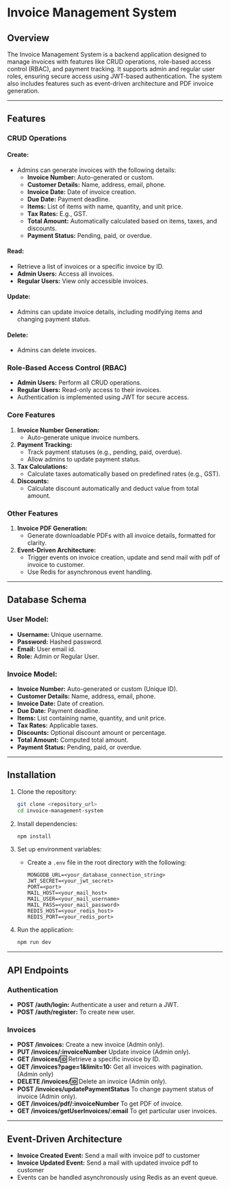 # Invoice Management System

## Overview
The Invoice Management System is a backend application designed to manage invoices with features like CRUD operations, role-based access control (RBAC), and payment tracking. It supports admin and regular user roles, ensuring secure access using JWT-based authentication. The system also includes features such as event-driven architecture and PDF invoice generation.

---

## Features

### CRUD Operations
#### Create:
- Admins can generate invoices with the following details:
  - **Invoice Number:** Auto-generated or custom.
  - **Customer Details:** Name, address, email, phone.
  - **Invoice Date:** Date of invoice creation.
  - **Due Date:** Payment deadline.
  - **Items:** List of items with name, quantity, and unit price.
  - **Tax Rates:** E.g., GST.
  - **Total Amount:** Automatically calculated based on items, taxes, and discounts.
  - **Payment Status:** Pending, paid, or overdue.

#### Read:
- Retrieve a list of invoices or a specific invoice by ID.
- **Admin Users:** Access all invoices.
- **Regular Users:** View only accessible invoices.

#### Update:
- Admins can update invoice details, including modifying items and changing payment status.

#### Delete:
- Admins can delete invoices.

### Role-Based Access Control (RBAC)
- **Admin Users:** Perform all CRUD operations.
- **Regular Users:** Read-only access to their invoices.
- Authentication is implemented using JWT for secure access.

### Core Features
1. **Invoice Number Generation:**
   - Auto-generate unique invoice numbers.
2. **Payment Tracking:**
   - Track payment statuses (e.g., pending, paid, overdue).
   - Allow admins to update payment status.
3. **Tax Calculations:**
   - Calculate taxes automatically based on predefined rates (e.g., GST).
4. **Discounts:**
   - Calculate discount automatically and deduct value from total amount.

### Other Features
1. **Invoice PDF Generation:**
   - Generate downloadable PDFs with all invoice details, formatted for clarity.
2. **Event-Driven Architecture:**
   - Trigger events on invoice creation, update and send mail with pdf of invoice to customer.
   - Use Redis for asynchronous event handling.

---

## Database Schema

### User Model:
- **Username:** Unique username.
- **Password:** Hashed password.
- **Email:** User email id.
- **Role:** Admin or Regular User.

### Invoice Model:
- **Invoice Number:** Auto-generated or custom (Unique ID).
- **Customer Details:** Name, address, email, phone.
- **Invoice Date:** Date of creation.
- **Due Date:** Payment deadline.
- **Items:** List containing name, quantity, and unit price.
- **Tax Rates:** Applicable taxes.
- **Discounts:** Optional discount amount or percentage.
- **Total Amount:** Computed total amount.
- **Payment Status:** Pending, paid, or overdue.

---

## Installation

1. Clone the repository:
   ```bash
   git clone <repository_url>
   cd invoice-management-system
   ```

2. Install dependencies:
   ```bash
   npm install
   ```

3. Set up environment variables:
   - Create a `.env` file in the root directory with the following:
     ```env
     MONGODB_URL=<your_database_connection_string>
     JWT_SECRET=<your_jwt_secret>
     PORT=<port>
     MAIL_HOST=<your_mail_host>
     MAIL_USER=<your_mail_username>
     MAIL_PASS=<your_mail_password>
     REDIS_HOST=<your_redis_host>
     REDIS_PORT=<your_redis_port>
     ```

4. Run the application:
   ```bash
   npm run dev
   ```

---

## API Endpoints

### Authentication
- **POST /auth/login:** Authenticate a user and return a JWT.
- **POST /auth/register:** To create new user.

### Invoices
- **POST /invoices:** Create a new invoice (Admin only).
- **PUT /invoices/:invoiceNumber** Update invoice (Admin only).
- **GET /invoices/:id:** Retrieve a specific invoice by ID.
- **GET /invoices?page=1&limit=10:** Get all invoices with pagination. (Admin only)
- **DELETE /invoices/:id:** Delete an invoice (Admin only).
- **POST /invoices/updatePaymentStatus** To change payment status of invoice (Admin only).
- **GET /invoices/pdf/:invoiceNumber** To get PDF of invoice.
- **GET /invoices/getUserInvoices/:email** To get particular user invoices.

---

## Event-Driven Architecture
- **Invoice Created Event:** Send a mail with invoice pdf to customer
- **Invoice Updated Event:** Send a mail with updated invoice pdf to customer
- Events can be handled asynchronously using Redis as an event queue.
